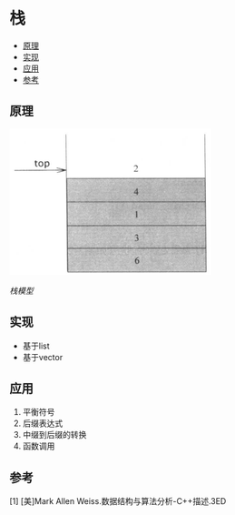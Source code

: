 # 栈


<!-- vim-markdown-toc GFM -->

* [原理](#原理)
* [实现](#实现)
* [应用](#应用)
* [参考](#参考)

<!-- vim-markdown-toc -->


## 原理

![stack_struct](res/stack_struct.png)

*栈模型*



## 实现

- 基于list
- 基于vector



## 应用

1. 平衡符号
2. 后缀表达式
3. 中缀到后缀的转换
4. 函数调用



## 参考

[1] [美]Mark Allen Weiss.数据结构与算法分析-C++描述.3ED
